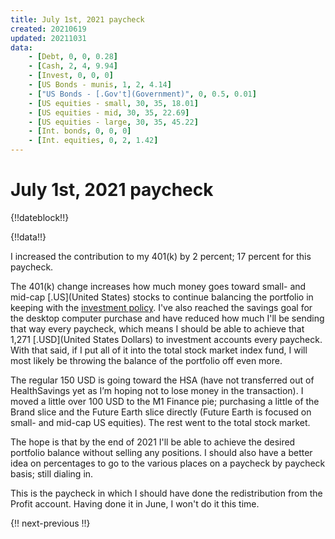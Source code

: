 ```yaml
---
title: July 1st, 2021 paycheck
created: 20210619
updated: 20211031
data:
    - [Debt, 0, 0, 0.28]
    - [Cash, 2, 4, 9.94]
    - [Invest, 0, 0, 0]
    - [US Bonds - munis, 1, 2, 4.14]
    - ["US Bonds - [.Gov't](Government)", 0, 0.5, 0.01]
    - [US equities - small, 30, 35, 18.01]
    - [US equities - mid, 30, 35, 22.69]
    - [US equities - large, 30, 35, 45.22]
    - [Int. bonds, 0, 0, 0]
    - [Int. equities, 0, 2, 1.42]
---
```


# July 1st, 2021 paycheck

{!!dateblock!!}

{!!data!!}

I increased the contribution to my 401(k) by 2 percent; 17 percent for this paycheck.

The 401(k) change increases how much money goes toward small- and mid-cap [.US](United States) stocks to continue balancing the portfolio in keeping with the [investment policy](/finances/investment-policy/). I've also reached the savings goal for the desktop computer purchase and have reduced how much I'll be sending that way every paycheck, which means I should be able to achieve that 1,271 [.USD](United States Dollars) to investment accounts every paycheck. With that said, if I put all of it into the total stock market index fund, I will most likely be throwing the balance of the portfolio off even more.

The regular 150 USD is going toward the HSA (have not transferred out of HealthSavings yet as I’m hoping not to lose money in the transaction). I moved a little over 100 USD to the M1 Finance pie; purchasing a little of the Brand slice and the Future Earth slice directly (Future Earth is focused on small- and mid-cap US equities). The rest went to the total stock market.

The hope is that by the end of 2021 I'll be able to achieve the desired portfolio balance without selling any positions. I should also have a better idea on percentages to go to the various places on a paycheck by paycheck basis; still dialing in.

This is the paycheck in which I should have done the redistribution from the Profit account. Having done it in June, I won't do it this time.

{!! next-previous !!}
